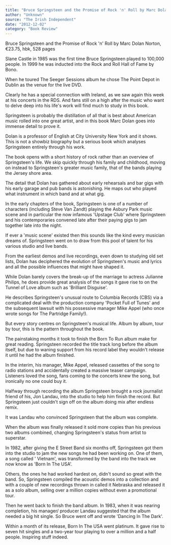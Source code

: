 ```yaml
---
title: "Bruce Springsteen and the Promise of Rock 'n' Roll by Marc Dolan"
author: "Unknown"
source: "The Irish Independent"
date: "2012-12-02"
category: "Book Review"
---
```


Bruce Springsteen and the Promise of Rock 'n' Roll by Marc Dolan Norton, €23.75, hbk, 528 pages

Slane Castle in 1985 was the first time Bruce Springsteen played to 100,000 people. In 1999 he was inducted into the Rock and Roll Hall of Fame by Bono.

When he toured The Seeger Sessions album he chose The Point Depot in Dublin as the venue for the live DVD.

Clearly he has a special connection with Ireland, as we saw again this week at his concerts in the RDS. And fans still on a high after the music who want to delve deep into his life's work will find much to study in this book.

Springsteen is probably the distillation of all that is best about American music rolled into one great artist, and in this book Marc Dolan goes into immense detail to prove it.

Dolan is a professor of English at City University New York and it shows. This is not a showbiz biography but a serious book which analyses Springsteen entirely through his work.

The book opens with a short history of rock rather than an overview of Springsteen's life. We skip quickly through his family and childhood, moving on instead to Springsteen's greater music family, that of the bands playing the Jersey shore area.

The detail that Dolan has gathered about early rehearsals and bar gigs with his early garage and pub bands is astonishing. He maps out who played what instrument in which band and at what gig.

In the early chapters of the book, Springsteen is one of a number of characters (including Steve Van Zandt) playing the Asbury Park music scene and in particular the now infamous 'Upstage Club' where Springsteen and his contemporaries convened late after their paying gigs to jam together late into the night.

If ever a 'music scene' existed then this sounds like the kind every musician dreams of. Springsteen went on to draw from this pool of talent for his various studio and live bands.

From the earliest demos and live recordings, even down to studying old set lists, Dolan has deciphered the evolution of Springsteen's music and lyrics and all the possible influences that might have shaped it.

While Dolan barely covers the break-up of the marriage to actress Julianne Philips, he does provide great analysis of the songs it gave rise to on the Tunnel of Love album such as 'Brilliant Disguise'.

He describes Springsteen's unusual route to Columbia Records (CBS) via a complicated deal with the production company 'Pocket Full of Tunes' and the subsequent lawsuit with his possessive manager Mike Appel (who once wrote songs for The Partridge Family!).

But every story centres on Springsteen's musical life. Album by album, tour by tour, this is the pattern throughout the book.

The painstaking months it took to finish the Born To Run album make for great reading. Springsteen recorded the title track long before the album itself, but due to waning support from his record label they wouldn't release it until he had the album finished.

In the interim, his manager, Mike Appel, released cassettes of the song to radio stations and accidentally created a massive teaser campaign. Listeners loved the song, fans coming to the concerts knew the song, but ironically no one could buy it.

Halfway through recording the album Springsteen brought a rock journalist friend of his, Jon Landau, into the studio to help him finish the record. But Springsteen just couldn't sign off on the album doing mix after endless remix.

It was Landau who convinced Springsteen that the album was complete.

When the album was finally released it sold more copies than his previous two albums combined, changing Springsteen's status from artist to superstar.

In 1982, after giving the E Street Band six months off, Springsteen got them into the studio to jam the new songs he had been working on. One of them, a song called ' Vietnam', was transformed by the band into the track we now know as 'Born In The USA'.

Others, the ones he had worked hardest on, didn't sound so great with the band. So, Springsteen compiled the acoustic demos into a collection and with a couple of new recordings thrown in called it Nebraska and released it as a solo album, selling over a million copies without even a promotional tour.

Then he went back to finish the band album. In 1983, when it was nearing completion, his manager/ producer Landau suggested that the album needed a big hit single. So Bruce went off and wrote 'Dancing In The Dark'.

Within a month of its release, Born In The USA went platinum. It gave rise to seven hit singles and a two-year tour playing to over a million and a half people. Inspiring stuff indeed.
